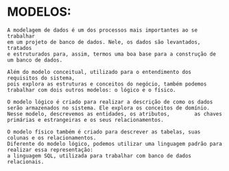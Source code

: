 # MODELOS:

    A modelagem de dados é um dos processos mais importantes ao se trabalhar
    em um projeto de banco de dados. Nele, os dados são levantados, tratados
    e estruturados para, assim, termos uma boa base para a construção de um banco de dados.

    Além do modelo conceitual, utilizado para o entendimento dos requisitos do sistema,
    pois explora as estruturas e conceitos do negócio, também podemos trabalhar com dois outros modelos: o lógico e o físico.

    O modelo lógico é criado para realizar a descrição de como os dados serão armazenados no sistema. Ele explora os conceitos de domínio. Nesse modelo, descrevemos as entidades, os atributos,    	as chaves primárias e estrangeiras e os seus relacionamentos.

    O modelo físico também é criado para descrever as tabelas, suas colunas e os relacionamentos.
    Diferente do modelo lógico, podemos utilizar uma linguagem padrão para realizar essa representação:
    a linguagem SQL, utilizada para trabalhar com banco de dados relacionais.
